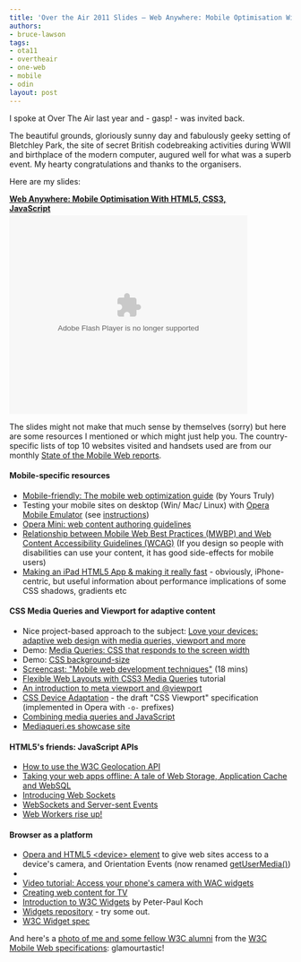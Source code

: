 ```yaml
---
title: 'Over the Air 2011 Slides — Web Anywhere: Mobile Optimisation With HTML5, CSS3, JavaScript'
authors:
- bruce-lawson
tags:
- ota11
- overtheair
- one-web
- mobile
- odin
layout: post
---
```

<p>I spoke at Over The Air last year and - gasp! - was invited back.</p>

<p>The beautiful grounds, gloriously sunny day and fabulously geeky setting of Bletchley Park, the site of secret British codebreaking activities during WWII and birthplace of the modern computer, augured well for what was a superb event. My hearty congratulations and thanks to the organisers.</p>
<p>Here are my slides:</p>

<div style="width:425px" id="__ss_9518141"> <strong style="display:block;margin:12px 0 4px"><a href="http://www.slideshare.net/brucelawson/web-anywhere-mobile-optimisation-with-html5-css3-javascript-9518141" title="Web Anywhere: Mobile Optimisation With HTML5, CSS3, JavaScript " target="_blank">Web Anywhere: Mobile Optimisation With HTML5, CSS3, JavaScript </a></strong> <object id="__sse9518141" width="425" height="355"> <param name="movie" value="http://static.slidesharecdn.com/swf/ssplayer2.swf?doc=bruce-lawson-opera-ota11-111003022050-phpapp01&amp;stripped_title=web-anywhere-mobile-optimisation-with-html5-css3-javascript-9518141&amp;userName=brucelawson" /> <param name="allowFullScreen" value="true" /> <param name="allowScriptAccess" value="never" /> <embed name="__sse9518141" src="http://static.slidesharecdn.com/swf/ssplayer2.swf?doc=bruce-lawson-opera-ota11-111003022050-phpapp01&amp;stripped_title=web-anywhere-mobile-optimisation-with-html5-css3-javascript-9518141&amp;userName=brucelawson" type="application/x-shockwave-flash" allowfullscreen="true" width="425" height="355" allowscriptaccess="never" /> </object> </div>
<p>The slides might not make that much sense by themselves (sorry) but here are some resources I mentioned or which might just help you. The country-specific lists  of top 10 websites visited and handsets used are from our monthly <a href="http://www.opera.com/smw/" target="_blank">State of the Mobile Web reports</a>.</p>

<h4>Mobile-specific resources</h4>
<ul>
<li>
<a rel="nofollow" href="http://dev.opera.com/articles/view/the-mobile-web-optimization-guide/">Mobile-friendly: The mobile web optimization guide</a> (by Yours Truly)</li>
<li>Testing your mobile sites on desktop (Win/ Mac/ Linux) with <a rel="nofollow" href="http://www.opera.com/developer/tools/">Opera Mobile Emulator</a> (see <a rel="nofollow" href="http://dev.opera.com/articles/view/opera-mobile-10-widgets-mobile-emulator-desktop/">instructions</a>)</li>
<li><a href="http://dev.opera.com/articles/view/opera-mini-web-content-authoring-guidelines/">Opera Mini: web content authoring guidelines</a></li>
<li>
<a rel="nofollow" href="http://www.w3.org/TR/mwbp-wcag/">Relationship between Mobile Web Best Practices (MWBP) and Web Content Accessibility Guidelines (WCAG)</a> (If you design so people with disabilities can use your content, it has good side-effects for mobile users)</li>
<li><a href="http://mir.aculo.us/2010/06/04/making-an-ipad-html5-app-making-it-really-fast/">Making an iPad HTML5 App &amp; making it really fast</a> - obviously, iPhone-centric, but useful information about performance implications of some CSS shadows, gradients etc</li>
</ul>


<h4>CSS Media Queries and Viewport for adaptive content</h4>
<ul>
<li>Nice project-based approach to the subject: <a href="http://dev.opera.com/articles/view/love-your-devices-adaptive-web-design-with-media-queries-viewport-and-more/">Love your devices: adaptive web design with media queries, viewport and more</a></li>
<li>Demo:
<a rel="nofollow" href="http://people.opera.com/danield/css3/vangogh/">Media Queries: CSS that responds to the screen width</a>
</li>
<li>Demo: <a rel="nofollow" href="http://people.opera.com/brucel/demo/background-size.html">CSS background-size </a>
</li>
<li>
<a rel="nofollow" href="http://my.opera.com/ODIN/blog/screencast-mobile-web-development-techniques">Screencast: &quot;Mobile web development techniques&quot;</a> (18 mins)
</li>
<li>
<a rel="nofollow" href="http://www.peachpit.com/articles/article.aspx?p=1604236">Flexible Web Layouts with CSS3 Media Queries</a> tutorial</li>
<li><a href="http://dev.opera.com/articles/view/an-introduction-to-meta-viewport-and-viewport/">An introduction to meta viewport and @viewport</a></li>
<li><a href="http://dev.w3.org/csswg/css-device-adapt/">CSS Device Adaptation</a> - the draft &quot;CSS Viewport&quot; specification (implemented in Opera with <code>-o-</code> prefixes)</li>
<li><a rel="nofollow" href="http://www.quirksmode.org/blog/archives/2010/08/combining_media.html">Combining media queries and JavaScript</a></li>
<li><a href="http://mediaqueri.es">Mediaqueri.es showcase site</a></li>

</ul>

<h4>HTML5&#39;s friends: JavaScript APIs</h4>
<ul>
<li><a rel="nofollow" href="http://dev.opera.com/articles/view/how-to-use-the-w3c-geolocation-api/">How to use the W3C Geolocation API</a></li>
<li><a href="http://dev.opera.com/articles/view/taking-your-web-apps-offline-web-storage-appcache-websql/">Taking your web apps offline: A tale of Web Storage, Application Cache and WebSQL</a></li>
<li><a href="http://dev.opera.com/articles/view/introducing-web-sockets/">Introducing Web Sockets</a></li>
<li><a href="http://dev.opera.com/articles/view/websockets-and-server-sent-events/">WebSockets and Server-sent Events</a></li>
<li><a href="http://dev.opera.com/articles/view/web-workers-rise-up/">Web Workers rise up!</a></li>
</ul>


<h4>Browser as a platform</h4>
<ul>
<li><a href="http://my.opera.com/core/blog/2011/03/23/webcam-orientation-preview">Opera and HTML5 &lt;device&gt; element</a> to give web sites access to a device&#39;s camera, and Orientation Events  (now renamed  <a href="http://www.whatwg.org/specs/web-apps/current-work/complete/video-conferencing-and-peer-to-peer-communication.html#obtaining-local-multimedia-content">getUserMedia()</a>)</li>
<li>
<li><a href="http://my.opera.com/ODIN/blog/video-tutorial-access-your-phones-camera-with-wac-widgets">Video tutorial: Access your phone&#39;s camera with WAC widgets</a></li>
<li><a rel="nofollow" href="http://dev.opera.com/articles/view/creating-web-content-for-tv/">Creating web content for TV</a></li>

<li>
<a rel="nofollow" href="http://www.quirksmode.org/blog/archives/2009/04/introduction_to.html">Introduction to W3C Widgets</a> by Peter-Paul Koch</li>
<li>
<a rel="nofollow" href="http://widgets.opera.com/">Widgets repository</a> - try some out.</li>

<li><a rel="nofollow" href="http://www.w3.org/TR/widgets/">W3C Widget spec</a></li>

</li></ul>

<p>And here&#39;s a <a href="http://twitpic.com/6ta8ns">photo of me and some fellow W3C alumni</a> from the <a href="http://www.w3.org/2005/MWI/Activity">W3C Mobile Web  specifications</a>: glamourtastic!</p>
